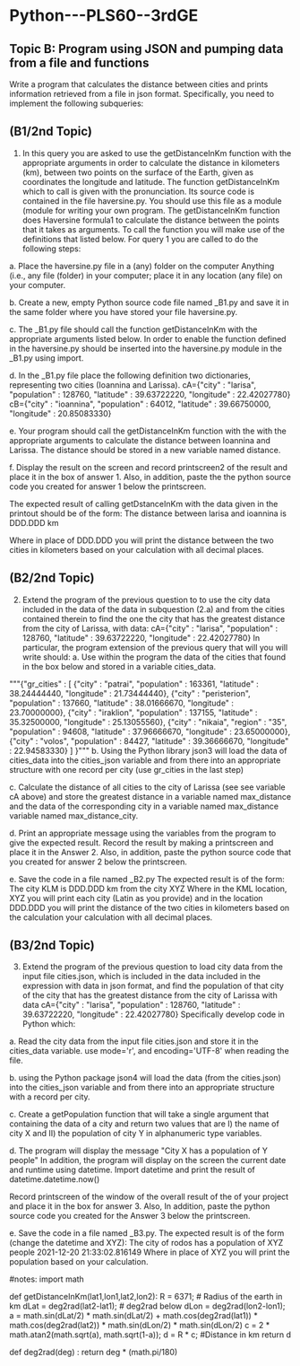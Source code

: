 # Python---PLS60--3rdGE

 Topic B: Program using JSON and pumping data from a file and functions
 --------------------------------------------------------------------------
 Write a program that calculates the distance between cities and
prints information retrieved from a file in json format. Specifically, you need to
implement the following subqueries:



(B1/2nd Topic)
--------------
1.  In this query you are asked to use the getDistanceInKm function
with the appropriate arguments in order to calculate the distance in kilometers (km),
between two points on the surface of the Earth, given as coordinates the
longitude and latitude. The function getDistanceInKm which
to call is given with the pronunciation. Its source code is contained in the file
haversine.py. You should use this file as a module
(module for writing your own program. The getDistanceInKm function does
Haversine formula1 to calculate the distance between the points that
it takes as arguments. To call the function you will make use of the definitions that
listed below. For query 1 you are called to do the following steps:

a. Place the haversine.py file in a (any) folder on the computer
Anything (i.e., any file (folder) in your computer; place it in any location (any file) on your computer.

b. Create a new, empty Python source code file named <your-last-
name>_B1.py and save it in the same folder where you have stored your
file haversine.py.

c. The <your-last-name>_B1.py file should call the function
getDistanceInKm with the appropriate arguments listed below.
In order to enable the function defined in the
haversine.py should be inserted into the haversine.py module in the <your-
last-name>_B1.py using import.


d. In the <your-last-name>_B1.py file place the following definition two
dictionaries, representing two cities (Ioannina and Larissa).
cA={"city" : "larisa", "population" : 128760, "latitude" : 39.63722220, "longitude" :
22.42027780}
cB={"city" : "ioannina", "population" : 64012, "latitude" : 39.66750000, "longitude" :
20.85083330}


e. Your program should call the getDistanceInKm function with the
with the appropriate arguments to calculate the distance between Ioannina and
Larissa. The distance should be stored in a new variable named distance.

f. Display the result on the screen and record printscreen2 of the result
and place it in the box of answer 1. Also, in addition, paste the
the python source code you created for answer 1 below the
printscreen.


The expected result of calling getDstanceInKm with the data given in the printout
should be of the form:
The distance between larisa and ioannina is DDD.DDD km

Where in place of DDD.DDD you will print the distance between the two cities in kilometers based on
your calculation with all decimal places.

(B2/2nd Topic)
--------------
2. Extend the program of the previous question to
to use the city data included in the data of the
data in subquestion (2.a) and from the cities contained therein to find the one
the city that has the greatest distance from the city of Larissa, with data:
cA={"city" : "larisa", "population" : 128760, "latitude" : 39.63722220, "longitude" : 22.42027780}
In particular, the program extension of the previous query that will
you will write should:
a. Use within the program the data of the cities that
found in the box below and stored in a variable cities_data.

"""{"gr_cities" :
[
{"city" : "patrai", "population" : 163361, "latitude" : 38.24444440, "longitude" : 21.73444440},
{"city" : "peristerion", "population" : 137660, "latitude" : 38.01666670, "longitude" :
23.70000000},
{"city" : "iraklion", "population" : 137155, "latitude" : 35.32500000, "longitude" : 25.13055560},
{"city" : "nikaia", "region" : "35", "population" : 94608, "latitude" : 37.96666670, "longitude" :
23.65000000},
{"city" : "volos", "population" : 84427, "latitude" : 39.36666670, "longitude" : 22.94583330}
]
}"""
b. Using the Python library json3 will load the data of cities_data
into the cities_json variable and from there into an appropriate structure with one record per city (use gr_cities in the last step)

c. Calculate the distance of all cities to the city of Larissa (see
see variable cA above) and store the greatest distance in a
variable named max_distance and the data of the corresponding city in a variable named max_distance
variable named max_distance_city.

d. Print an appropriate message using the variables from the program
to give the expected result.
Record the result by making a printscreen and place it in the
Answer 2. Also, in addition, paste the python source code that
you created for answer 2 below the printscreen.

e. Save the code in a file named <your-last-name>_B2.py
The expected result is of the form:
The city KLM is DDD.DDD km from the city XYZ
Where in the KML location, XYZ you will print each city (Latin as you provide) and in the location
DDD.DDD you will print the distance of the two cities in kilometers based on the calculation
your calculation with all decimal places.

(B3/2nd Topic)
--------------
3.  Extend the program of the previous question to
load city data from the input file cities.json, which is included in the
data included in the expression with data in json format, and find the population of that city
of the city that has the greatest distance from the city of Larissa with data
cA={"city" : "larisa", "population" : 128760, "latitude" : 39.63722220, "longitude" : 22.42027780}
Specifically develop code in Python which:

a. Read the city data from the input file cities.json and store it in the cities_data variable. use mode='r', and
encoding='UTF-8' when reading the file.

b. using the Python package json4 will load the data (from the cities.json) into the cities_json variable and from there into an appropriate structure with a record
per city.

c. Create a getPopulation function that will take a single argument that containing the data of a city and return two values that are I)
the name of city X and II) the population of city Y in alphanumeric type variables.

d. The program will display the message
"City X has a population of Y people"
In addition, the program will display on the screen the current date and runtime using datetime. Import datetime and
print the result of datetime.datetime.now()

Record printscreen of the window of the overall result of the
of your project and place it in the box for answer 3. Also, In addition, paste the python source code you created for the
Answer 3 below the printscreen.

e. Save the code in a file named <your-last-name>_B3.py.
The expected result is of the form (change the datetime and XYZ):
The city of rodos has a population of XYZ people
2021-12-20 21:33:02.816149
Where in place of XYZ you will print the population based on your calculation.

#notes:
import math 

def getDistanceInKm(lat1,lon1,lat2,lon2):
  R = 6371; # Radius of the earth in km
  dLat = deg2rad(lat2-lat1);  # deg2rad below
  dLon = deg2rad(lon2-lon1); 
  a = math.sin(dLat/2) * math.sin(dLat/2) + math.cos(deg2rad(lat1)) * math.cos(deg2rad(lat2)) * math.sin(dLon/2) * math.sin(dLon/2)
  c = 2 * math.atan2(math.sqrt(a), math.sqrt(1-a)); 
  d = R * c; #Distance in km
  return d


def deg2rad(deg) :
  return deg * (math.pi/180)

